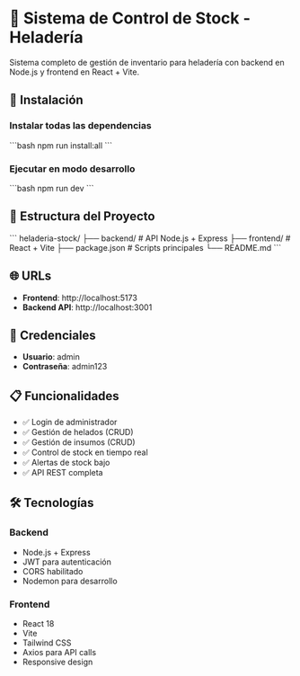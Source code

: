 # 🍦 Sistema de Control de Stock - Heladería

Sistema completo de gestión de inventario para heladería con backend en Node.js y frontend en React + Vite.

## 🚀 Instalación

### Instalar todas las dependencias
\`\`\`bash
npm run install:all
\`\`\`

### Ejecutar en modo desarrollo
\`\`\`bash
npm run dev
\`\`\`

## 📁 Estructura del Proyecto

\`\`\`
heladeria-stock/
├── backend/          # API Node.js + Express
├── frontend/         # React + Vite
├── package.json      # Scripts principales
└── README.md
\`\`\`

## 🌐 URLs

- **Frontend**: http://localhost:5173
- **Backend API**: http://localhost:3001

## 🔐 Credenciales

- **Usuario**: admin
- **Contraseña**: admin123

## 📋 Funcionalidades

- ✅ Login de administrador
- ✅ Gestión de helados (CRUD)
- ✅ Gestión de insumos (CRUD)
- ✅ Control de stock en tiempo real
- ✅ Alertas de stock bajo
- ✅ API REST completa

## 🛠️ Tecnologías

### Backend
- Node.js + Express
- JWT para autenticación
- CORS habilitado
- Nodemon para desarrollo

### Frontend
- React 18
- Vite
- Tailwind CSS
- Axios para API calls
- Responsive design
